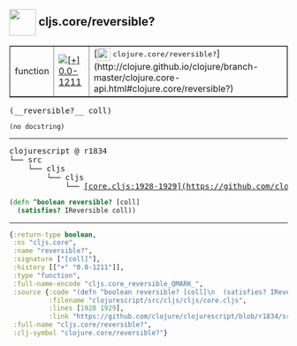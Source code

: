 ## <img width="48px" valign="middle" src="http://i.imgur.com/Hi20huC.png"> cljs.core/reversible?

 <table border="1">
<tr>
<td>function</td>
<td><a href="https://github.com/cljsinfo/api-refs/tree/0.0-1211"><img valign="middle" alt="[+] 0.0-1211" src="https://img.shields.io/badge/+-0.0--1211-lightgrey.svg"></a> </td>
<td>
[<img height="24px" valign="middle" src="http://i.imgur.com/1GjPKvB.png"> <samp>clojure.core/reversible?</samp>](http://clojure.github.io/clojure/branch-master/clojure.core-api.html#clojure.core/reversible?)
</td>
</tr>
</table>

 <samp>
(__reversible?__ coll)<br>
</samp>

```
(no docstring)
```

---

 <pre>
clojurescript @ r1834
└── src
    └── cljs
        └── cljs
            └── <ins>[core.cljs:1928-1929](https://github.com/clojure/clojurescript/blob/r1834/src/cljs/cljs/core.cljs#L1928-L1929)</ins>
</pre>

```clj
(defn ^boolean reversible? [coll]
  (satisfies? IReversible coll))
```


---

```clj
{:return-type boolean,
 :ns "cljs.core",
 :name "reversible?",
 :signature ["[coll]"],
 :history [["+" "0.0-1211"]],
 :type "function",
 :full-name-encode "cljs.core_reversible_QMARK_",
 :source {:code "(defn ^boolean reversible? [coll]\n  (satisfies? IReversible coll))",
          :filename "clojurescript/src/cljs/cljs/core.cljs",
          :lines [1928 1929],
          :link "https://github.com/clojure/clojurescript/blob/r1834/src/cljs/cljs/core.cljs#L1928-L1929"},
 :full-name "cljs.core/reversible?",
 :clj-symbol "clojure.core/reversible?"}

```
